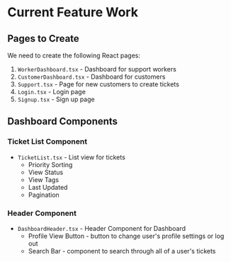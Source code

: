 # Current Feature Work

## Pages to Create
We need to create the following React pages:

1. `WorkerDashboard.tsx` - Dashboard for support workers
2. `CustomerDashboard.tsx` - Dashboard for customers
3. `Support.tsx` - Page for new customers to create tickets
4. `Login.tsx` - Login page
5. `Signup.tsx` - Sign up page

## Dashboard Components

### Ticket List Component
- `TicketList.tsx` - List view for tickets
    - Priority Sorting
    - View Status
    - View Tags
    - Last Updated
    - Pagination

### Header Component
- `DashboardHeader.tsx` - Header Component for Dashboard
    - Profile View Button - button to change user's profile settings or log out
    - Search Bar - component to search through all of a user's tickets


